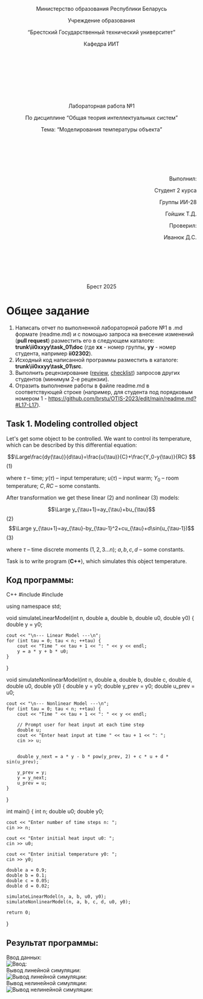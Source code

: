 <p align="center"> Министерство образования Республики Беларусь</p>
<p align="center">Учреждение образования</p>
<p align="center">“Брестский Государственный технический университет”</p>
<p align="center">Кафедра ИИТ</p>
<br><br><br><br><br><br><br>
<p align="center">Лабораторная работа №1</p>
<p align="center">По дисциплине “Общая теория интеллектуальных систем”</p>
<p align="center">Тема: “Моделирования температуры объекта”</p>
<br><br><br><br><br>
<p align="right">Выполнил:</p>
<p align="right">Студент 2 курса</p>
<p align="right">Группы ИИ-28</p>
<p align="right">Гойшик Т.Д.</p>
<p align="right">Проверил:</p>
<p align="right">Иванюк Д.С.</p>
<br><br><br><br><br>
<p align="center">Брест 2025</p>

# Общее задание #
1. Написать отчет по выполненной лабораторной работе №1 в .md формате (readme.md) и с помощью запроса на внесение изменений (**pull request**) разместить его в следующем каталоге: **trunk\ii0xxyy\task_01\doc** (где **xx** - номер группы, **yy** - номер студента, например **ii02302**).
2. Исходный код написанной программы разместить в каталоге: **trunk\ii0xxyy\task_01\src**.
3. Выполнить рецензирование ([review](https://linearb.io/blog/code-review-on-github), [checklist](https://linearb.io/blog/code-review-checklist)) запросов других студентов (минимум 2-е рецензии).
4. Отразить выполнение работы в файле readme.md в соответствующей строке (например, для студента под порядковым номером 1 - https://github.com/brstu/OTIS-2023/edit/main/readme.md?#L17-L17).

## Task 1. Modeling controlled object ##
Let's get some object to be controlled. We want to control its temperature, which can be described by this differential equation:

$$\Large\frac{dy(\tau)}{d\tau}=\frac{u(\tau)}{C}+\frac{Y_0-y(\tau)}{RC} $$ (1)

where $\tau$ – time; $y(\tau)$ – input temperature; $u(\tau)$ – input warm; $Y_0$ – room temperature; $C,RC$ – some constants.

After transformation we get these linear (2) and nonlinear (3) models:

$$\Large y_{\tau+1}=ay_{\tau}+bu_{\tau}$$ (2)
$$\Large y_{\tau+1}=ay_{\tau}-by_{\tau-1}^2+cu_{\tau}+d\sin(u_{\tau-1})$$ (3)

where $\tau$ – time discrete moments ($1,2,3{\dots}n$); $a,b,c,d$ – some constants.

Task is to write program (**С++**), which simulates this object temperature.


## Код программы:
C++
#include <iostream>
#include <cmath>

using namespace std;


void simulateLinearModel(int n, double a, double b, double u0, double y0) {
    double y = y0;

    cout << "\n--- Linear Model ---\n";
    for (int tau = 0; tau < n; ++tau) {
        cout << "Time " << tau + 1 << ": " << y << endl;
        y = a * y + b * u0;
    }
}


void simulateNonlinearModel(int n, double a, double b, double c, double d, double u0, double y0) {
    double y = y0;
    double y_prev = y0;
    double u_prev = u0;  

    cout << "\n--- Nonlinear Model ---\n";
    for (int tau = 0; tau < n; ++tau) {
        cout << "Time " << tau + 1 << ": " << y << endl;

        // Prompt user for heat input at each time step
        double u;
        cout << "Enter heat input at time " << tau + 1 << ": ";
        cin >> u;

        
        double y_next = a * y - b * pow(y_prev, 2) + c * u + d * sin(u_prev);

        y_prev = y;
        y = y_next;
        u_prev = u;  
    }
}

int main() {
    int n;
    double u0;
    double y0;

    cout << "Enter number of time steps n: ";
    cin >> n;

    cout << "Enter initial heat input u0: ";
    cin >> u0;

    cout << "Enter initial temperature y0: ";
    cin >> y0;

    double a = 0.9;
    double b = 0.1;
    double c = 0.05;
    double d = 0.02;

    simulateLinearModel(n, a, b, u0, y0);
    simulateNonlinearModel(n, a, b, c, d, u0, y0);

    return 0;
}


## Результат программы:
Ввод данных:
<br>
![Ввод:](input.png)
<br>
Вывод линейной симуляции:
<br>
![Вывод линейной симуляции:](output_linear_simulation.png)
<br>
Вывод нелинейной симуляции:
<br>
![Вывод нелинейной симуляции:](output_nonlinear_simulation.png)




